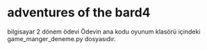 # adventures of the bard4
 bilgisayar 2 dönem ödevi
Ödevin ana kodu oyunum klasörü içindeki game_manger_deneme.py dosyasıdır.
